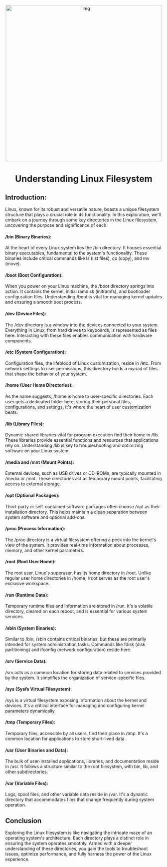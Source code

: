 
<div align="center">
    <img 
        style="width: 500px; 
               height: 500px;
               display: block; 
               margin-left: auto;
               margin-right: auto;"
        src="https://pics.freeicons.io/uploads/icons/png/6150684271558096337-512.png" 
        alt="img">
</div>


<h1 align="center"> Understanding Linux Filesystem </h1>

## Introduction:

Linux, known for its robust and versatile nature, boasts a unique filesystem structure that plays a crucial role in its functionality. In this exploration, we'll embark on a journey through some key directories in the Linux filesystem, uncovering the purpose and significance of each.

####  /bin (Binary Binaries):

At the heart of every Linux system lies the /bin directory. It houses essential binary executables, fundamental to the system's functionality. These binaries include critical commands like ls (list files), cp (copy), and mv (move).

####    /boot (Boot Configuration):

When you power on your Linux machine, the /boot directory springs into action. It contains the kernel, initial ramdisk (initramfs), and bootloader configuration files. Understanding /boot is vital for managing kernel updates and ensuring a smooth boot process.

####    /dev (Device Files):

The /dev directory is a window into the devices connected to your system. Everything in Linux, from hard drives to keyboards, is represented as files here. Interacting with these files enables communication with hardware components.

####    /etc (System Configuration):

Configuration files, the lifeblood of Linux customization, reside in /etc. From network settings to user permissions, this directory holds a myriad of files that shape the behavior of your system.

####    /home (User Home Directories):

As the name suggests, /home is home to user-specific directories. Each user gets a dedicated folder here, storing their personal files, configurations, and settings. It's where the heart of user customization beats.

####    /lib (Library Files):

Dynamic shared libraries vital for program execution find their home in /lib. These libraries provide essential functions and resources that applications rely on. Understanding /lib is key to troubleshooting and optimizing software on your Linux system.

####    /media and /mnt (Mount Points):

External devices, such as USB drives or CD-ROMs, are typically mounted in /media or /mnt. These directories act as temporary mount points, facilitating access to external storage.

 ####   /opt (Optional Packages):

Third-party or self-contained software packages often choose /opt as their installation directory. This helps maintain a clean separation between system software and optional add-ons.

####    /proc (Process Information):

The /proc directory is a virtual filesystem offering a peek into the kernel's view of the system. It provides real-time information about processes, memory, and other kernel parameters.

 ####   /root (Root User Home):

The root user, Linux's superuser, has its home directory in /root. Unlike regular user home directories in /home, /root serves as the root user's exclusive workspace.

 ####   /run (Runtime Data):

Temporary runtime files and information are stored in /run. It's a volatile directory, cleared on each reboot, and is essential for various system services.

 ####   /sbin (System Binaries):

Similar to /bin, /sbin contains critical binaries, but these are primarily intended for system administration tasks. Commands like fdisk (disk partitioning) and ifconfig (network configuration) reside here.

 ####   /srv (Service Data):

/srv acts as a common location for storing data related to services provided by the system. It simplifies the organization of service-specific files.

 ####   /sys (Sysfs Virtual Filesystem):

/sys is a virtual filesystem exposing information about the kernel and devices. It's a critical interface for managing and configuring kernel parameters dynamically.

 ####   /tmp (Temporary Files):

Temporary files, accessible by all users, find their place in /tmp. It's a common location for applications to store short-lived data.

####    /usr (User Binaries and Data):

The bulk of user-installed applications, libraries, and documentation reside in /usr. It follows a structure similar to the root filesystem, with bin, lib, and other subdirectories.

####    /var (Variable Files):

Logs, spool files, and other variable data reside in /var. It's a dynamic directory that accommodates files that change frequently during system operation.

## Conclusion

Exploring the Linux filesystem is like navigating the intricate maze of an operating system's architecture. Each directory plays a distinct role in ensuring the system operates smoothly. Armed with a deeper understanding of these directories, you gain the tools to troubleshoot issues, optimize performance, and fully harness the power of the Linux experience.

